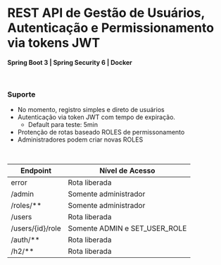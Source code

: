 # REST API de Gestão de Usuários, Autenticação e Permissionamento via tokens JWT

**Spring Boot 3 | Spring Security 6 | Docker**

<br>

### Suporte

- No momento, registro simples e direto de usuários
- Autenticação via token JWT com tempo de expiração. 
    - Default para teste: 5min
- Protenção de rotas baseado ROLES de permissonamento
- Administradores podem criar novas ROLES

<br>

Endpoint | Nível de Acesso
--------- | ------
error | Rota liberada
/admin | Somente administrador
/roles/** | Somente administrador
/users | Rota liberada
/users/{id}/role | Somente ADMIN e SET_USER_ROLE
/auth/** | Rota liberada
/h2/** | Rota liberada
